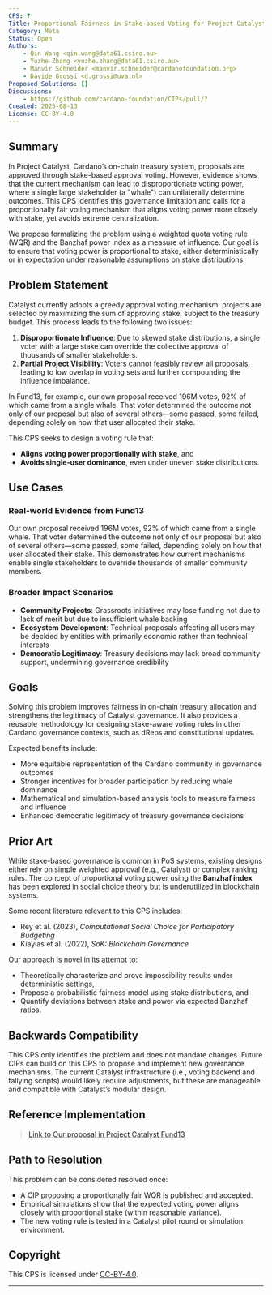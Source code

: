 ```yaml
---
CPS: ?
Title: Proportional Fairness in Stake-based Voting for Project Catalyst
Category: Meta
Status: Open
Authors:
    - Qin Wang <qin.wang@data61.csiro.au>
    - Yuzhe Zhang <yuzhe.zhang@data61.csiro.au>
    - Manvir Schneider <manvir.schneider@cardanofoundation.org>
    - Davide Grossi <d.grossi@uva.nl>
Proposed Solutions: []
Discussions:
    - https://github.com/cardano-foundation/CIPs/pull/?
Created: 2025-08-13
License: CC-BY-4.0
---
```


## Summary

In Project Catalyst, Cardano’s on-chain treasury system, proposals are approved through stake-based approval voting. However, evidence shows that the current mechanism can lead to disproportionate voting power, where a single large stakeholder (a "whale") can unilaterally determine outcomes. This CPS identifies this governance limitation and calls for a proportionally fair voting mechanism that aligns voting power more closely with stake, yet avoids extreme centralization. 

We propose formalizing the problem using a weighted quota voting rule (WQR) and the Banzhaf power index as a measure of influence. Our goal is to ensure that voting power is proportional to stake, either deterministically or in expectation under reasonable assumptions on stake distributions.

## Problem Statement

Catalyst currently adopts a greedy approval voting mechanism: projects are selected by maximizing the sum of approving stake, subject to the treasury budget. This process leads to the following two issues:

1. **Disproportionate Influence**: Due to skewed stake distributions, a single voter with a large stake can override the collective approval of thousands of smaller stakeholders.
2. **Partial Project Visibility**: Voters cannot feasibly review all proposals, leading to low overlap in voting sets and further compounding the influence imbalance.

In Fund13, for example, our own proposal received 196M votes, 92\% of which came from a single whale. That voter determined the outcome not only of our proposal but also of several others—some passed, some failed, depending solely on how that user allocated their stake.

This CPS seeks to design a voting rule that:
- **Aligns voting power proportionally with stake**, and
- **Avoids single-user dominance**, even under uneven stake distributions.

## Use Cases

### Real-world Evidence from Fund13
Our own proposal received 196M votes, 92% of which came from a single whale. That voter determined the outcome not only of our proposal but also of several others—some passed, some failed, depending solely on how that user allocated their stake. This demonstrates how current mechanisms enable single stakeholders to override thousands of smaller community members.

### Broader Impact Scenarios
- **Community Projects**: Grassroots initiatives may lose funding not due to lack of merit but due to insufficient whale backing
- **Ecosystem Development**: Technical proposals affecting all users may be decided by entities with primarily economic rather than technical interests
- **Democratic Legitimacy**: Treasury decisions may lack broad community support, undermining governance credibility


## Goals

Solving this problem improves fairness in on-chain treasury allocation and strengthens the legitimacy of Catalyst governance. It also provides a reusable methodology for designing stake-aware voting rules in other Cardano governance contexts, such as dReps and constitutional updates.

Expected benefits include:
- More equitable representation of the Cardano community in governance outcomes
- Stronger incentives for broader participation by reducing whale dominance
- Mathematical and simulation-based analysis tools to measure fairness and influence
- Enhanced democratic legitimacy of treasury governance decisions

## Prior Art

While stake-based governance is common in PoS systems, existing designs either rely on simple weighted approval (e.g., Catalyst) or complex ranking rules. The concept of proportional voting power using the **Banzhaf index** has been explored in social choice theory but is underutilized in blockchain systems.

Some recent literature relevant to this CPS includes:
- Rey et al. (2023), *Computational Social Choice for Participatory Budgeting*
- Kiayias et al. (2022), *SoK: Blockchain Governance*

Our approach is novel in its attempt to:
- Theoretically characterize and prove impossibility results under deterministic settings,
- Propose a probabilistic fairness model using stake distributions, and
- Quantify deviations between stake and power via expected Banzhaf ratios.

## Backwards Compatibility

This CPS only identifies the problem and does not mandate changes. Future CIPs can build on this CPS to propose and implement new governance mechanisms. The current Catalyst infrastructure (i.e., voting backend and tallying scripts) would likely require adjustments, but these are manageable and compatible with Catalyst’s modular design.

## Reference Implementation

> [Link to Our proposal in Project Catalyst Fund13](https://projectcatalyst.io/funds/13/cardano-use-cases-concept/proportionality-in-stake-based-voting)


## Path to Resolution

This problem can be considered resolved once:
- A CIP proposing a proportionally fair WQR is published and accepted.
- Empirical simulations show that the expected voting power aligns closely with proportional stake (within reasonable variance).
- The new voting rule is tested in a Catalyst pilot round or simulation environment.


## Copyright

This CPS is licensed under [CC-BY-4.0](https://creativecommons.org/licenses/by/4.0/legalcode).


---

